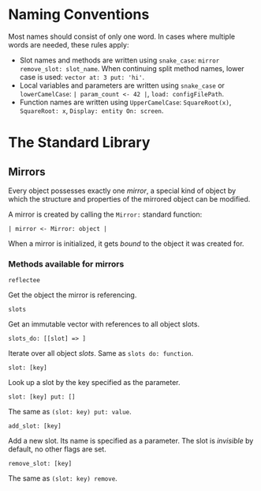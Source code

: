 # Naming Conventions

Most names should consist of only one word. In cases where multiple words are needed, these rules apply:

 - Slot names and methods are written using `snake_case`: `mirror remove_slot: slot_name`. When continuing split method names, lower case is used: `vector at: 3 put: 'hi'`.
 - Local variables and parameters are written using `snake_case` or `lowerCamelCase`: `| param_count <- 42 |`, `load: configFilePath`.
 - Function names are written using `UpperCamelCase`: `SquareRoot(x)`, `SquareRoot: x`, `Display: entity On: screen`.

# The Standard Library

## Mirrors

Every object possesses exactly one _mirror_, a special kind of object by which the structure and properties of the mirrored object can be modified.

A mirror is created by calling the `Mirror:` standard function:

`| mirror <- Mirror: object |`

When a mirror is initialized, it gets _bound_ to the object it was created for.

### Methods available for mirrors

`reflectee`

Get the object the mirror is referencing.

`slots`

Get an immutable vector with references to all object slots.

`slots_do: [[slot] => ]`

Iterate over all object _slots_. Same as `slots do: function`.

`slot: [key]`

Look up a slot by the key specified as the parameter.

`slot: [key] put: []`

The same as `(slot: key) put: value`.

`add_slot: [key]`

Add a new slot. Its name is specified as a parameter. The slot is _invisible_ by default, no other flags are set.

`remove_slot: [key]`

The same as `(slot: key) remove`.
